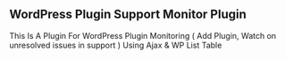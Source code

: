 
## WordPress Plugin Support Monitor Plugin

This Is A Plugin For WordPress Plugin Monitoring ( Add Plugin, Watch on unresolved issues in support ) Using Ajax & WP List Table